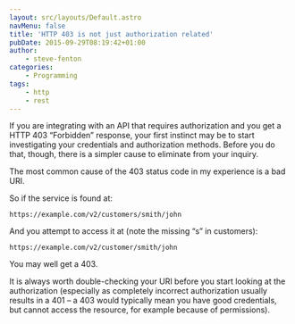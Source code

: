 ```yaml
---
layout: src/layouts/Default.astro
navMenu: false
title: 'HTTP 403 is not just authorization related'
pubDate: 2015-09-29T08:19:42+01:00
author:
    - steve-fenton
categories:
    - Programming
tags:
    - http
    - rest
---
```


If you are integrating with an API that requires authorization and you get a HTTP 403 “Forbidden” response, your first instinct may be to start investigating your credentials and authorization methods. Before you do that, though, there is a simpler cause to eliminate from your inquiry.

The most common cause of the 403 status code in my experience is a bad URI.

So if the service is found at:

```
https://example.com/v2/customers/smith/john
```
And you attempt to access it at (note the missing “s” in customers):

```
https://example.com/v2/customer/smith/john
```
You may well get a 403.

It is always worth double-checking your URI before you start looking at the authorization (especially as completely incorrect authorization usually results in a 401 – a 403 would typically mean you have good credentials, but cannot access the resource, for example because of permissions).